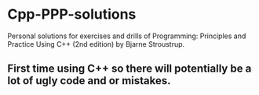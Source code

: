 # Cpp-PPP-solutions
Personal solutions for exercises and drills of Programming: Principles and Practice Using C++ (2nd edition) by Bjarne Stroustrup.
## First time using C++ so there will potentially be a lot of ugly code and or mistakes.
